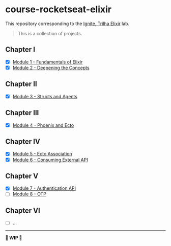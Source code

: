 # course-rocketseat-elixir

This repository corresponding to the [Ignite, Trilha Elixir](https://app.rocketseat.com.br/ignite/elixir/) lab.

> This is a collection of projects.

## Chapter I

- [x] [Module 1 - Fundamentals of Elixir](https://github.com/raulpe7eira/course-rocketseat-elixir/releases/tag/v1)
- [x] [Module 2 - Deepening the Concepts](https://github.com/raulpe7eira/course-rocketseat-elixir/releases/tag/v2)

## Chapter II

- [x] [Module 3 - Structs and Agents](https://github.com/raulpe7eira/course-rocketseat-elixir/releases/tag/v3)

## Chapter III

- [x] [Module 4 - Phoenix and Ecto](https://github.com/raulpe7eira/course-rocketseat-elixir/releases/tag/v4)

## Chapter IV

- [x] [Module 5 - Ecto Association](https://github.com/raulpe7eira/course-rocketseat-elixir/releases/tag/v5)
- [x] [Module 6 - Consuming External API](https://github.com/raulpe7eira/course-rocketseat-elixir/releases/tag/v6)

## Chapter V

- [x] [Module 7 - Authentication API](https://github.com/raulpe7eira/course-rocketseat-elixir/releases/tag/v7)
- [ ] [Module 8 - OTP](https://github.com/raulpe7eira/course-rocketseat-elixir/releases/tag/v8)

## Chapter VI

- [ ] ...

---

**:construction: WIP :construction:**
